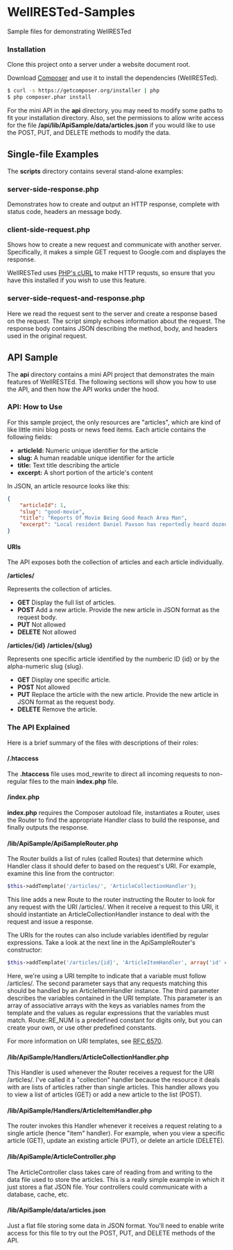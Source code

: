 WellRESTed-Samples
==================

Sample files for demonstrating WellRESTed

### Installation

Clone this project onto a server under a website document root.

Download [Composer](http://getcomposer.org/) and use it to install the dependencies (WellRESTed).

```bash
$ curl -s https://getcomposer.org/installer | php
$ php composer.phar install
```

For the mini API in the **api** directory, you may need to modify some paths to fit your installation directory. Also, set the permissions to allow write access for the file **/api/lib/ApiSample/data/articles.json** if you would like to use the POST, PUT, and DELETE methods to modify the data.


Single-file Examples
--------------------

The **scripts** directory contains several stand-alone examples:



### server-side-response.php

Demonstrates how to create and output an HTTP response, complete with status code, headers an message body.


### client-side-request.php

Shows how to create a new request and communicate with another server. Specifically, it makes a simple GET request to Google.com and displayes the response.

WellRESTed uses [PHP's cURL](http://php.net/manual/en/book.curl.php) to make HTTP requsts, so ensure that you have this installed if you wish to use this feature.


### server-side-request-and-response.php

Here we read the request sent to the server and create a response based on the request. The script simply echoes information about the request. The response body contains JSON describing the method, body, and headers used in the original request.


API Sample
----------

The **api** directory contains a mini API project that demonstrates the main features of WellRESTEd. The following sections will show you how to use the API, and then how the API works under the hood.


### API: How to Use

For this sample project, the only resources are "articles", which are kind of like little mini blog posts or news feed items. Each article contains the following fields:

- **articleId:** Numeric unique identifier for the article
- **slug:** A human readable unique identifier for the article
- **title:** Text title describing the article
- **excerpt:** A short portion of the article's content

In JSON, an article resource looks like this:

```json
{
    "articleId": 1,
    "slug": "good-movie",
    "title": "Reports Of Movie Being Good Reach Area Man",
    "excerpt": "Local resident Daniel Paxson has reportedly heard dozens of accounts from numerous friendly sources in the past two weeks confirming that the new James Bond film is pretty good. According to persons with knowledge of the situation, an unnamed friend of Paxson’s coworker Wendy Mathers watched the movie on opening weekend and found it to be “decent enough.”"
}
```


#### URIs

The API exposes both the collection of articles and each article individually.

**/articles/**

Represents the collection of articles.

- **GET** Display the full list of articles.
- **POST** Add a new article. Provide the new article in JSON format as the
        request body.
- **PUT** Not allowed
- **DELETE** Not allowed


**/articles/{id}**
**/articles/{slug}**

Represents one specific article identified by the numberic ID {id} or by the alpha-numeric slug {slug}.

- **GET** Display one specific article.
- **POST** Not allowed
- **PUT** Replace the article with the new article. Provide the new article in
    JSON format as the request body.
- **DELETE** Remove the article.


### The API Explained

Here is a brief summary of the files with descriptions of their roles:


#### /.htaccess

The **.htaccess** file uses mod_rewrite to direct all incoming requests to non-regular files to the main **index.php** file.


#### /index.php

**index.php** requires the Composer autoload file, instantiates a Router, uses the Router to find the appropriate Handler class to build the response, and finally outputs the response.


#### /lib/ApiSample/ApiSampleRouter.php

The Router builds a list of rules (called Routes) that determine which Handler class it should defer to based on the request's URI. For example, examine this line from the contructor:

```php
$this->addTemplate('/articles/', 'ArticleCollectionHandler');
```

This line adds a new Route to the router instructing the Router to look for any request with the URI /articles/. When it receive a request to this URI, it should instantiate an ArticleCollectionHandler instance to deal with the request and issue a response.

The URIs for the routes can also include variables identified by regular expressions. Take a look at the next line in the ApiSampleRouter's constructor:

```php
$this->addTemplate('/articles/{id}', 'ArticleItemHandler', array('id' => Route::RE_NUM));
```

Here, we're using a URI templte to indicate that a variable must follow /articles/. The second parameter says that any requests matching this should be handled by an ArticleItemHandler instance. The third parameter describes the variables contained in the URI template. This parameter is an array of associative arrays with the keys as variables names from the template and the values as regular expressions that the variables must match. Route::RE_NUM is a predefined constant for digits only, but you can create your own, or use other predefined constants.

For more information on URI templates, see [RFC 6570](http://tools.ietf.org/html/rfc6570).


#### /lib/ApiSample/Handlers/ArticleCollectionHandler.php

This Handler is used whenever the Router receives a request for the URI /articles/. I've called it a "collection" handler because the resource it deals with are lists of articles rather than single articles. This handler allows you to view a list of articles (GET) or add a new article to the list (POST).


#### /lib/ApiSample/Handlers/ArticleItemHandler.php

The router invokes this Handler whenever it receives a request relating to a single article (hence "item" handler). For example, when you view a specific article (GET), update an existing article (PUT), or delete an article (DELETE).

#### /lib/ApiSample/ArticleController.php

The ArticleController class takes care of reading from and writing to the data file used to store the articles. This is a really simple example in which it just stores a flat JSON file. Your controllers could communicate with a database, cache, etc.

#### /lib/ApiSample/data/articles.json

Just a flat file storing some data in JSON format. You'll need to enable write access for this file to try out the POST, PUT, and DELETE methods of the API.
